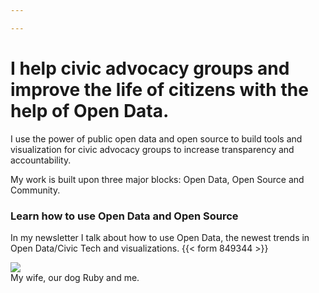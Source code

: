 ```yaml
---

---
```

# I help civic advocacy groups and <br/> improve the life of citizens with the help of Open Data.

I use the power of public open data and open source to build tools and visualization for civic advocacy groups to increase transparency and accountability.

My work is built upon three major blocks: Open Data, Open Source and Community.

### Learn how to use Open Data and Open Source

In my newsletter I talk about how to use Open Data, the newest trends in Open Data/Civic Tech and visualizations.
{{< form 849344 >}}

<div class="mx-auto lg:w-2/3 p-2 bg-grey-light">
<img src="https://res.cloudinary.com/civicvision/image/upload/ar_16:9,c_fill,g_auto,e_sharpen/v1547568426/11_Ruby_20160926.jpg" />
<div class="text-xs text-center pb-1 text-black-light">My wife, our dog Ruby and me.</div>
</div>